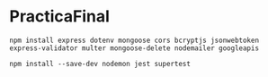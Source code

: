 # PracticaFinal

`npm install express dotenv mongoose cors bcryptjs jsonwebtoken express-validator multer mongoose-delete nodemailer googleapis`

`npm install --save-dev nodemon jest supertest`
